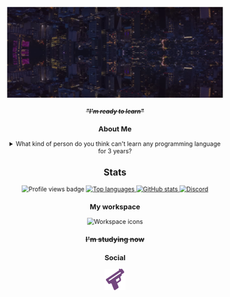 <div align="center">
  <a href="https://guns.lol/ghfakegh1337">
    <img src="./Background.png" alt="Header" />
  </a>

  <h4><s><em>"I'm ready to learn"</em></s></h4>

  <h3>About Me</h3>

  <details>
    <summary>What kind of person do you think can't learn any programming language for 3 years?</summary>
    That's me. 😢
  </details>

  <h2>Stats</h2>
  <img src="https://komarev.com/ghpvc/?username=ghfakegh1337&color=red&style=for-the-badge" alt="Profile views badge" />

  <a href="https://github.com/ghfakegh1337">
    <img src="https://github-readme-stats.vercel.app/api/top-langs/?username=ghfakegh1337&title_color=7433FF&icon_color=bb2acf&text_color=b3b3ff&bg_color=0,000000,130F40&hide_border=true&layout=compact&hide=batchfile,c#" alt="Top languages" />
  </a>

  <a href="https://github.com/ghfakegh1337">
    <img src="https://github-readme-stats.vercel.app/api?username=ghfakegh1337&show_icons=true&show_icons=true&title_color=7433FF&icon_color=bb2acf&text_color=b3b3ff&bg_color=0,000000,130F40&hide_border=true" alt="GitHub stats" />
  </a>

  <a href="https://discord.c99.nl/widget/theme-1/1216658270538698814.png">
    <img src="https://discord.c99.nl/widget/theme-1/1216658270538698814.png" alt="Discord" />
  </a>

  <h3>My workspace</h3>
  <img src="https://skillicons.dev/icons?i=windows,linux" alt="Workspace icons" />

  <h3><s>I'm studying now</s></h3>

  <h3>Social</h3>
  <a href="https://guns.lol/ghfakegh1337">
    <img src="./gunslol.png" alt="Guns.lol" />
  </a>
</div>
